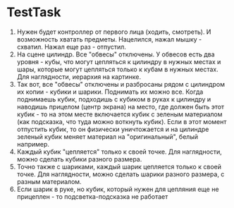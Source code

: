 # TestTask

1. Нужен будет контроллер от первого лица (ходить, смотреть). И возможность хватать предметы. Нацелился, нажал мышку - схватил. Нажал еще раз - отпустил.
2. На сцене цилиндр. Все "обвесы" отключены. У обвесов есть два уровня - кубы, что могут цепляться к цилиндру в нужных местах и шары, которые могут цепляться только к кубам в нужных местах. Для наглядности, иерархия на картинке.
3. Так вот, все "обвесы" отключены и разбросаны рядом с цилиндром их копии - кубики и шарики. Поднимать их можно все. Когда поднимаешь кубик, подходишь с кубиком в руках к цилиндру и наводишь прицелом (центр экрана) на место, где должен быть этот кубик - то на этом месте включается кубик с зеленым материалом (как подсказка, что туда можно воткнуть кубик). Если в этот момент отпустить кубик, то он физически уничтожается и на цилиндре зеленый кубик меняет материал на "оригинальный", белый например.
4. Каждый кубик "цепляется" только к своей точке.  Для наглядности, можно сделать кубики разного размера.
5. Точно также с шариками, каждый шарик цепляется только к своей точке. Для наглядности, можно сделать шарики разного размера, с разным материалом.
6. Если шарик в руке, но кубик, который нужен для цепляния еще не прицеплен - то подсветка-подсказка не работает
